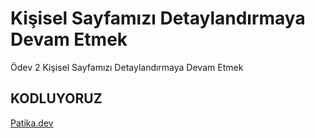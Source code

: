 # Kişisel Sayfamızı Detaylandırmaya Devam Etmek
Ödev 2 Kişisel Sayfamızı Detaylandırmaya Devam Etmek
## KODLUYORUZ
[Patika.dev](https://www.patika.dev/tr)
